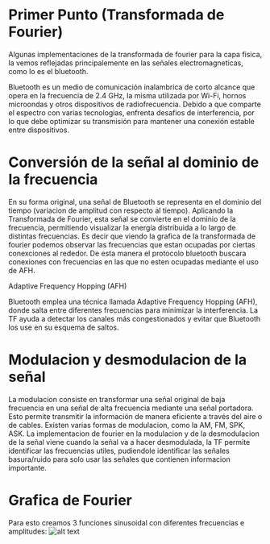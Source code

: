 # Primer Punto (Transformada de Fourier)

Algunas implementaciones de la transformada de fourier para la capa fisica, la vemos reflejadas principalemente en las señales electromagneticas, como lo es el bluetooth.

Bluetooth es un medio de comunicación inalambrica de corto alcance que opera en la frecuencia de 2.4 GHz, la misma utilizada por Wi-Fi, hornos microondas y otros dispositivos de radiofrecuencia. Debido a que comparte el espectro con varias tecnologias, enfrenta desafios de interferencia, por lo que debe optimizar su transmisión para mantener una conexión estable entre dispositivos.

# Conversión de la señal al dominio de la frecuencia

En su forma original, una señal de Bluetooth se representa en el dominio del tiempo (variacion de amplitud con respecto al tiempo).
Aplicando la Transformada de Fourier, esta señal se convierte en el dominio de la frecuencia, permitiendo visualizar la energía distribuida a lo largo de distintas frecuencias. Es decir que viendo la grafica de la transformada de fourier podemos observar las frecuencias que estan ocupadas por ciertas conexciones al rededor. De esta manera el protocolo bluetooth buscara conexiones con frecuencias en las que no esten ocupadas mediante el uso de AFH.

Adaptive Frequency Hopping (AFH)

Bluetooth emplea una técnica llamada Adaptive Frequency Hopping (AFH), donde salta entre diferentes frecuencias para minimizar la interferencia. La TF ayuda a detectar los canales más congestionados y evitar que Bluetooth los use en su esquema de saltos.

# Modulacion y desmodulacion de la señal
La modulacion consiste en transformar una señal original de baja frecuencia en una señal de alta frecuencia mediante una señal portadora. Esto permite transmitir la información de manera eficiente a través del aire o de cables. Existen varias formas de modulacion, como la AM, FM, SPK, ASK.
La implementacion de fourier en la modulacion y de la desmodulacion de la señal viene cuando la señal va a hacer desmodulada, la TF permite identificar las frecuencias utiles, pudiendole identificar las señales basura/ruido para solo usar las señales que contienen informacion importante.


# Grafica de Fourier
Para esto creamos 3 funciones sinusoidal con diferentes frecuencias e amplitudes:
![alt text](https://github.com/[username]/[reponame]/blob/[branch]/image.jpg?raw=true)
